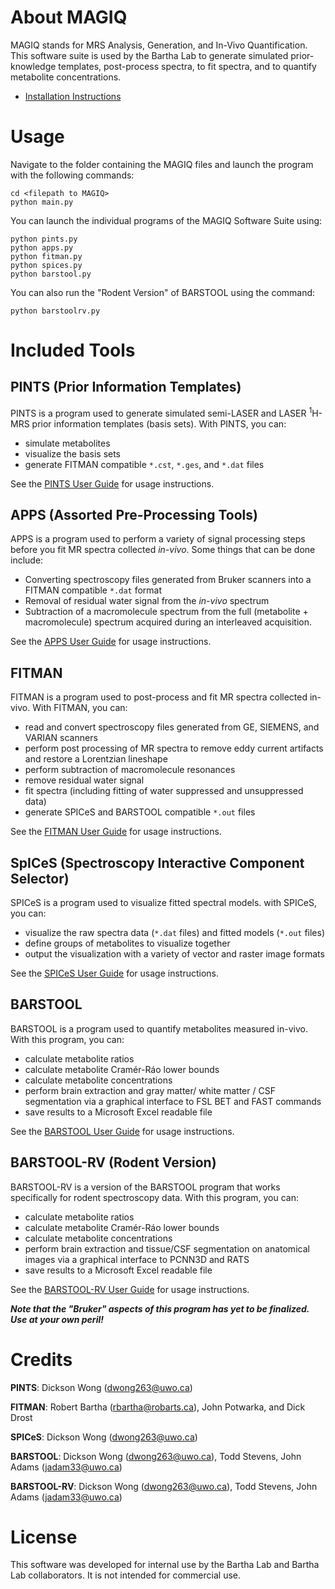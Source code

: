 # About MAGIQ
MAGIQ stands for MRS Analysis, Generation, and In-Vivo Quantification. This software suite is used by the Bartha Lab to generate simulated prior-knowledge templates, post-process spectra, to fit spectra, and to quantify metabolite concentrations.

* [Installation Instructions](../wiki/Installation-Overview)

# Usage
Navigate to the folder containing the MAGIQ files and launch the program with the following commands:
```
cd <filepath to MAGIQ>
python main.py
```
You can launch the individual programs of the MAGIQ Software Suite using:
```
python pints.py
python apps.py
python fitman.py
python spices.py
python barstool.py
```
You can also run the "Rodent Version" of BARSTOOL using the command:
```
python barstoolrv.py
```

# Included Tools
## PINTS (Prior Information Templates)
PINTS is a program used to generate simulated semi-LASER and LASER <sup>1</sup>H-MRS prior information templates (basis sets). With PINTS, you can:
* simulate metabolites
* visualize the basis sets
* generate FITMAN compatible `*.cst`, `*.ges`, and `*.dat` files

See the [PINTS User Guide](../wiki/PINTS-Overview) for usage instructions.

## APPS (Assorted Pre-Processing Tools)
APPS is a program used to perform a variety of signal processing steps before you fit MR spectra collected *in-vivo*. Some things that can be done include:
* Converting spectroscopy files generated from Bruker scanners into a FITMAN compatible `*.dat` format
* Removal of residual water signal from the *in-vivo* spectrum
* Subtraction of a macromolecule spectrum from the full (metabolite + macromolecule) spectrum acquired during an interleaved acquisition.

See the [APPS User Guide](../wiki/APPS-Overview) for usage instructions.

## FITMAN
FITMAN is a program used to post-process and fit MR spectra collected in-vivo. With FITMAN, you can:
* read and convert spectroscopy files generated from GE, SIEMENS, and VARIAN scanners
* perform post processing of MR spectra to remove eddy current artifacts and restore a Lorentzian lineshape
* perform subtraction of macromolecule resonances
* remove residual water signal
* fit spectra (including fitting of water suppressed and unsuppressed data)
* generate SPICeS and BARSTOOL compatible `*.out` files

See the [FITMAN User Guide](../wiki/FITMAN-Overview) for usage instructions.

## SpICeS (Spectroscopy Interactive Component Selector)
SPICeS is a program used to visualize fitted spectral models. with SPICeS, you can:
* visualize the raw spectra data (`*.dat` files) and fitted models (`*.out` files)
* define groups of metabolites to visualize together
* output the visualization with a variety of vector and raster image formats

See the [SPICeS User Guide](../wiki/SpICeS-User-Guide) for usage instructions.

## BARSTOOL
BARSTOOL is a program used to quantify metabolites measured in-vivo. With this program, you can:
* calculate metabolite ratios
* calculate metabolite Cram&eacute;r-R&aacute;o lower bounds
* calculate metabolite concentrations
* perform brain extraction and gray matter/ white matter / CSF segmentation via a graphical interface to FSL BET and FAST commands
* save results to a Microsoft Excel readable file

See the [BARSTOOL User Guide](../wiki/BARSTOOL-Overview) for usage instructions.

## BARSTOOL-RV (Rodent Version)
BARSTOOL-RV is a version of the BARSTOOL program that works specifically for rodent spectroscopy data. With this program, you can:
* calculate metabolite ratios
* calculate metabolite Cram&eacute;r-R&aacute;o lower bounds
* calculate metabolite concentrations
* perform brain extraction and tissue/CSF segmentation on anatomical images via a graphical interface to PCNN3D and RATS
* save results to a Microsoft Excel readable file

See the [BARSTOOL-RV User Guide](../wiki/BARSTOOLRV-Overview) for usage instructions.

_**Note that the "Bruker" aspects of this program has yet to be finalized. Use at your own peril!**_

# Credits
**PINTS**: Dickson Wong (dwong263@uwo.ca)

**FITMAN**: Robert Bartha (rbartha@robarts.ca), John Potwarka, and Dick Drost

**SPICeS**: Dickson Wong (dwong263@uwo.ca)

**BARSTOOL**: Dickson Wong (dwong263@uwo.ca), Todd Stevens, John Adams (jadam33@uwo.ca)

**BARSTOOL-RV**: Dickson Wong (dwong263@uwo.ca), Todd Stevens, John Adams (jadam33@uwo.ca)

# License
This software was developed for internal use by the Bartha Lab and Bartha Lab collaborators. It is not intended for commercial use.
